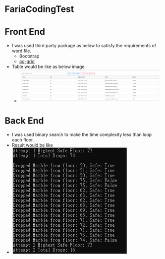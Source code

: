 # FariaCodingTest
# Front End
* I was used third party package as below to satisfy the requirements of word file.
  * Bootstrap
  * [ag-grid](https://www.ag-grid.com/javascript-data-grid/getting-started/)
* Table would be like as below image
   * ![image info](./FrontEnd/Table1.PNG) 
# Back End
* I was used binary search to make the time complexity less than loop each floor.
 * Result would be like
  * ![image info](./Backend/Result.PNG)   
